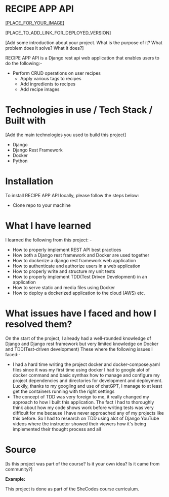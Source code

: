 
# RECIPE APP API

[[PLACE_FOR_YOUR_IMAGE]]()

[PLACE_TO_ADD_LINK_FOR_DEPLOYED_VERSION]

[Add some introduction about your project. What is the purpose of it? What problem does it solve? What it does?]

RECIPE APP API is a Django rest api web application that enables users to do the following:-

- Perform CRUD operations on user recipes
  - Apply various tags to recipes
  - Add ingredients to recipes
  - Add recipe images

# Technologies in use / Tech Stack / Built with

[Add the main technologies you used to build this project]

- Django
- Django Rest Framework
- Docker
- Python

# Installation

To install RECIPE APP API locally, please follow the steps below:
  - Clone repo to your machine

# What I have learned

I learned the following from this project: -

- How to properly implement REST API best practices
- How both a Django rest framework and Docker are used together
- How to dockerize a django rest framework web application
- How to authenticate and authorize users in a web application
- How to properly write and structure my unit tests
- How to properly implement TDD(Test Driven Development) in an application
- How to serve static and media files using Docker
- How to deploy a dockerized application to the cloud (AWS) etc.

# What issues have I faced and how I resolved them?

On the start of the project, I already had a well-rounded knowledge of Django and Django rest framework but very limited
knowledge
on Docker and TDD(Test-driven development)
These where the following issues I faced:-

- I had a hard time writing the project docker and docker-compose.yaml files since it was my first time using docker I
  had to google alot of docker
  command and basic synthax how to manage and configure my project dependencies and directories for development and
  deployment. Luckily,
  thanks to my googling and use of chatGPT, I manage to at least get the containers running with the right settings
- The concept of TDD was very foreign to me, it really changed my approach to how I built this application.
  The fact I had to thoroughly think about how my code shows work before writing tests was very difficult for me because
  I have never approached any of my
  projects like this before. So I had to research on TDD using alot of Django YouTube videos where the instructor showed
  their viewers how it's being implemented their
  thought process and all

# Source

[Is this project was part of the course? Is it your own idea? Is it came from community?]

**Example:**

This project is done as part of the SheCodes course curriculum. 


